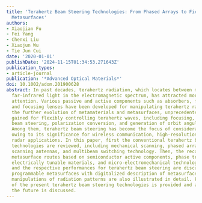 ```yaml
---
title: 'Terahertz Beam Steering Technologies: From Phased Arrays to Field-Programmable
  Metasurfaces'
authors:
- Xiaojian Fu
- Fei Yang
- Chenxi Liu
- Xiaojun Wu
- Tie Jun Cui
date: '2020-01-01'
publishDate: '2024-11-15T01:34:53.271643Z'
publication_types:
- article-journal
publication: '*Advanced Optical Materials*'
doi: 10.1002/adom.201900628
abstract: In past decades, terahertz radiation, which locates between microwave and
  far-infrared light in the electromagnetic spectrum, has attracted more and more
  attention. Various passive and active components such as absorbers, filters, polarizers,
  and focusing lenses have been developed for manipulating terahertz radiation. With
  the further evolution of metamaterials and metasurfaces, unprecedented freedom is
  gained for flexibly controlling terahertz waves, including focusing, deflection,
  beam steering, polarization conversion, and generation of orbit angular momentum.
  Among them, terahertz beam steering has become the focus of considerable interest
  owing to its significance for wireless communication, high-resolution imaging, and
  radar applications. In this paper, first the conventional terahertz beam steering
  technologies are reviewed, including mechanical scanning, phased array, frequency
  scanning antennas, and multibeam switching technology. Then, the reconfigurable
  metasurface routes based on semiconductor active components, phase transition materials,
  electrically tunable materials, and micro-electromechanical technology are summarized
  and the respective performances for terahertz beam steering are discussed. Moreover,
  programmable metasurfaces with digitalized description of metasurfaces and real-time
  manipulations of radiation patterns are also illustrated in detail. Finally, a summary
  of the present terahertz beam steering technologies is provided and an outlook for
  the future is discussed.
---
```

